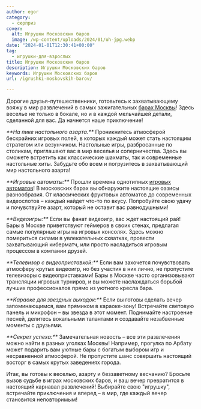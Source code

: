 ```yaml
---
author: egor
category:
  - сюрприз
cover:
  alt: Игрушки Московских баров
  image: /wp-content/uploads/2024/01/uh-jpg.webp
date: "2024-01-01T12:30:41+00:00"
tag:
  - игрушки-для-взрослых
title: Игрушки Московских баров
description: Игрушки Московских баров
keywords: Игрушки Московских баров
url: /igrushki-moskovskih-barov/

---
```

Дорогие друзья-путешественники, готовьтесь к захватывающему вояжу в мир развлечений в самых зажигательных [барах Москвы](http://moskva.bar)! Здесь веселье не только в бокале, но и в каждой мельчайшей детали, сделанной для вас. Да начнется наше приключение!

_\*\*На пике настольного азарта.\*\*_
Проникнитесь атмосферой бескрайних игровых полей, в которых каждый может стать настоящим стратегом или везунчиком. Настольные игры, разбросанные по столикам, приглашают вас в мир веселья и соперничества. Здесь вы сможете встретить как классические шахматы, так и современные настольные хиты. Забудьте обо всем и погрузитесь в захватывающий мир настольного азарта!

_\*\*Игровые автоматы:\*\*_
Прошли времена однотипных [игровых автоматов](https://www.adora.ru/igrushki-dlya-vzroslyh/)! В московских барах вы обнаружите настоящие оазисы разнообразия. От классических фруктовых автоматов до современных видеослотов – каждый найдет что-то по вкусу. Попробуйте свою удачу и почувствуйте азарт, который не оставит вас равнодушными!

_\*\*Видеоигры:\*\*_
Если вы фанат видеоигр, вас ждет настоящий рай! Бары в Москве приветствуют геймеров в своих стенах, предлагая самые популярные игры на игровых консолях. Здесь можно помериться силами в увлекательных схватках, провести захватывающий киберматч, или просто насладиться игровым процессом в компании друзей.

_\*\*Телевизор с видеоприставкой:\*\*_
Если вам захочется почувствовать атмосферу крутых видеоигр, но без участия в них лично, не пропустите телевизоры с видеоприставками! Бары в Москве часто организовывают трансляции игровых турниров, и вы можете наслаждаться борьбой лучших профессионалов прямо из уютного кресла бара.

_\*\*Караоке для звездных выходок:\*\*_
Если вы готовы сделать вечер запоминающимся, вам прямиком в караоке-зону! Встречайте световую панель и микрофон – вы звезда в этот момент. Поднимайте настроение песней, делитесь вокальными талантами и создавайте незабвенные моменты с друзьями.

_\*\*Секрет успеха:\*\*_
Замечательная новость – все эти развлечения можно найти в разных уголках Москвы! Например, прогулка по Арбату может подарить вам уютные бары с богатым выбором игр и несравненной атмосферой. Не пропустите шанс совершить настоящий восторг в самых крутых заведениях города.

Итак, вы готовы к веселью, азарту и беззаветному весчанию? Бросьте вызов судьбе в играх московских баров, и ваш вечер превратится в настоящий карнавал развлечений! Выбирайте свою "игрушку", встречайте приключения и вперед – в мир, где каждый вечер становится неповторимым!
